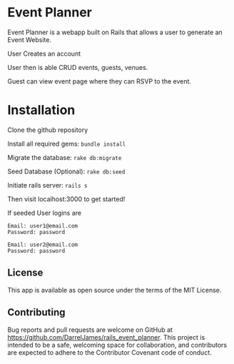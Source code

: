 # Event Planner
Event Planner is a webapp built on Rails that allows a user to generate an Event Website.

User Creates an account

User then is able CRUD events, guests, venues.

Guest can view event page where they can RSVP to the event.
# Installation

Clone the github repository

Install all required gems: `bundle install`

Migrate the database: `rake db:migrate`

Seed Database (Optional): `rake db:seed`

Initiate rails server: `rails s`

Then visit localhost:3000 to get started!

If seeded User logins are

```
Email: user1@email.com
Password: password

Email: user2@email.com
Password: password

```

## License
This app is available as open source under the terms of the MIT License.

## Contributing
Bug reports and pull requests are welcome on GitHub at https://github.com/DarrelJames/rails_event_planner. This project is intended to be a safe, welcoming space for collaboration, and contributors are expected to adhere to the Contributor Covenant code of conduct.

